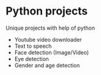 # Python projects
Unique projects with help of python
- Youtube video downloader
- Text to speech
- Face detection (Image/Video)
- Eye detection
- Gender and age detection
